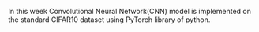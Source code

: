 In this week Convolutional Neural Network(CNN) model is implemented on the standard CIFAR10 dataset using PyTorch library of python.
